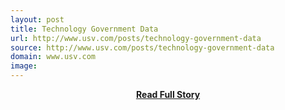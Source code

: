 ```yaml
---
layout: post
title: Technology Government Data
url: http://www.usv.com/posts/technology-government-data
source: http://www.usv.com/posts/technology-government-data
domain: www.usv.com
image: 
---
```


<p></p>
<center><p><a href="http://www.usv.com/posts/technology-government-data" style='padding:25px; font-sze:18px; font-weight: bold;'>Read Full Story</a></p></center>
